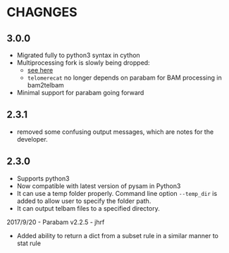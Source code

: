 # CHAGNGES

## 3.0.0

* Migrated fully to python3 syntax in cython
* Multiprocessing fork is slowly being dropped:
  * [see here](https://docs.python.org/3/library/multiprocessing.html#multiprocessing.get_context)
  * `telomerecat` no longer depends on parabam for BAM processing in bam2telbam
* Minimal support for parabam going forward

## 2.3.1

* removed some confusing output messages, which are notes for the developer.

## 2.3.0

* Supports python3
* Now compatible with latest version of pysam in Python3
* It can use a temp folder properly. Command line option `--temp_dir` is added to allow user to specify the folder path.
* It can output telbam files to a specified directory.

2017/9/20 - Parabam v2.2.5 - jhrf

- Added ability to return a dict from a subset rule in a similar manner to stat rule

